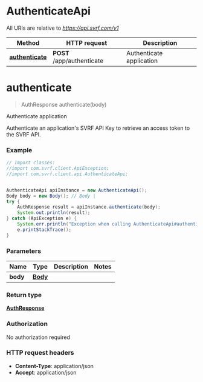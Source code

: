 # AuthenticateApi

All URIs are relative to *https://api.svrf.com/v1*

Method | HTTP request | Description
------------- | ------------- | -------------
[**authenticate**](AuthenticateApi.md#authenticate) | **POST** /app/authenticate | Authenticate application


<a name="authenticate"></a>
# **authenticate**
> AuthResponse authenticate(body)

Authenticate application

Authenticate an application&#39;s SVRF API Key to retrieve an access token to the SVRF API.

### Example
```java
// Import classes:
//import com.svrf.client.ApiException;
//import com.svrf.client.api.AuthenticateApi;


AuthenticateApi apiInstance = new AuthenticateApi();
Body body = new Body(); // Body | 
try {
    AuthResponse result = apiInstance.authenticate(body);
    System.out.println(result);
} catch (ApiException e) {
    System.err.println("Exception when calling AuthenticateApi#authenticate");
    e.printStackTrace();
}
```

### Parameters

Name | Type | Description  | Notes
------------- | ------------- | ------------- | -------------
 **body** | [**Body**](Body.md)|  |

### Return type

[**AuthResponse**](AuthResponse.md)

### Authorization

No authorization required

### HTTP request headers

 - **Content-Type**: application/json
 - **Accept**: application/json

